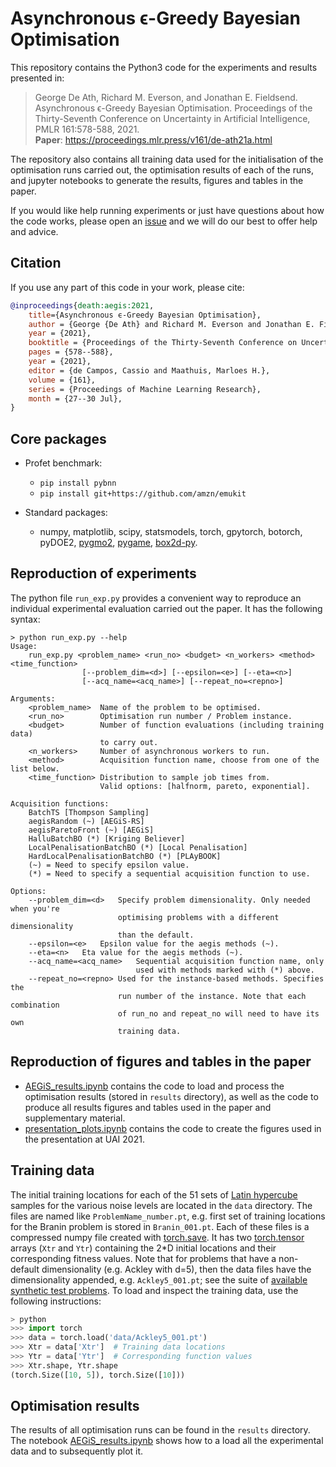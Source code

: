 # Asynchronous ϵ-Greedy Bayesian Optimisation

This repository contains the Python3 code for the experiments and results presented in:

> George De Ath, Richard M. Everson, and Jonathan E. Fieldsend. Asynchronous ϵ-Greedy Bayesian Optimisation. Proceedings of the Thirty-Seventh Conference on Uncertainty in Artificial Intelligence, PMLR 161:578-588, 2021. </br>
> **Paper**: https://proceedings.mlr.press/v161/de-ath21a.html

The repository also contains all training data used for the initialisation of
the optimisation runs carried out, the optimisation results of each of the
runs, and jupyter notebooks to generate the results, figures and tables in the
paper.

If you would like help running experiments or just have questions about how the
code works, please open an [issue](https://github.com/georgedeath/aegis/issues)
and we will do our best to offer help and advice.

## Citation

If you use any part of this code in your work, please cite:

```bibtex
@inproceedings{death:aegis:2021,
    title={Asynchronous ϵ-Greedy Bayesian Optimisation},
    author = {George {De Ath} and Richard M. Everson and Jonathan E. Fieldsend},
    year = {2021},
    booktitle = {Proceedings of the Thirty-Seventh Conference on Uncertainty in Artificial Intelligence},
    pages = {578--588},
    year = {2021},
    editor = {de Campos, Cassio and Maathuis, Marloes H.},
    volume = {161},
    series = {Proceedings of Machine Learning Research},
    month = {27--30 Jul},
}
```

## Core packages

- Profet benchmark:
  - `pip install pybnn`
  - `pip install git+https://github.com/amzn/emukit`

- Standard packages:
  - numpy, matplotlib, scipy, statsmodels, torch, gpytorch, botorch, pyDOE2,
    [pygmo2](https://esa.github.io/pygmo2/install.html),
    [pygame](https://www.pygame.org/wiki/GettingStarted),
    [box2d-py](https://pypi.org/project/box2d-py/).

## Reproduction of experiments

The python file `run_exp.py` provides a convenient way to reproduce an
individual experimental evaluation carried out the paper. It has the following
syntax:

```script
> python run_exp.py --help
Usage:
    run_exp.py <problem_name> <run_no> <budget> <n_workers> <method> <time_function>
                [--problem_dim=<d>] [--epsilon=<e>] [--eta=<n>]
                [--acq_name=<acq_name>] [--repeat_no=<repno>]

Arguments:
    <problem_name>  Name of the problem to be optimised.
    <run_no>        Optimisation run number / Problem instance.
    <budget>        Number of function evaluations (including training data)
                    to carry out.
    <n_workers>     Number of asynchronous workers to run.
    <method>        Acquisition function name, choose from one of the list below.
    <time_function> Distribution to sample job times from.
                    Valid options: [halfnorm, pareto, exponential].

Acquisition functions:
    BatchTS [Thompson Sampling]
    aegisRandom (~) [AEGiS-RS]
    aegisParetoFront (~) [AEGiS]
    HalluBatchBO (*) [Kriging Believer]
    LocalPenalisationBatchBO (*) [Local Penalisation]
    HardLocalPenalisationBatchBO (*) [PLAyBOOK]
    (~) = Need to specify epsilon value.
    (*) = Need to specify a sequential acquisition function to use.

Options:
    --problem_dim=<d>   Specify problem dimensionality. Only needed when you're
                        optimising problems with a different dimensionality
                        than the default.
    --epsilon=<e>   Epsilon value for the aegis methods (~).
    --eta=<n>   Eta value for the aegis methods (~).
    --acq_name=<acq_name>   Sequential acquisition function name, only
                            used with methods marked with (*) above.
    --repeat_no=<repno> Used for the instance-based methods. Specifies the
                        run number of the instance. Note that each combination
                        of run_no and repeat_no will need to have its own
                        training data.
```

## Reproduction of figures and tables in the paper

- [AEGiS_results.ipynb](AEGiS_results.ipynb) contains the code to load
and process the optimisation results (stored in `results` directory), as well
as the code to produce all results figures and tables used in the paper and
supplementary material.
- [presentation_plots.ipynb](presentation_plots.ipynb) contains the code to
create the figures used in the presentation at UAI 2021.

## Training data

The initial training locations for each of the 51 sets of
[Latin hypercube](https://www.jstor.org/stable/1268522) samples for the various noise levels are located in the `data` directory. The files are named like `ProblemName_number.pt`, e.g. first set of training locations for the Branin problem is stored in `Branin_001.pt`. Each of these files is a compressed numpy file created with [torch.save](https://pytorch.org/docs/stable/torch.html#torch.save). It has two [torch.tensor](https://pytorch.org/docs/stable/torch.html#torch.tensor) arrays (`Xtr` and `Ytr`) containing the 2*D initial locations and their corresponding fitness values. Note that for problems that have a non-default dimensionality (e.g. Ackley with d=5), then the data files have the dimensionality appended, e.g. `Ackley5_001.pt`; see the suite of [available synthetic test problems](aegis/test_problems/synthetic_problems.py). To load and inspect the training data, use the following instructions:

```python
> python
>>> import torch
>>> data = torch.load('data/Ackley5_001.pt')
>>> Xtr = data['Xtr']  # Training data locations
>>> Ytr = data['Ytr']  # Corresponding function values
>>> Xtr.shape, Ytr.shape
(torch.Size([10, 5]), torch.Size([10]))
```

## Optimisation results

The results of all optimisation runs can be found in the `results` directory.
The notebook [AEGiS_results.ipynb](AEGiS_results.ipynb) shows how to a load all
the experimental data and to subsequently plot it.

